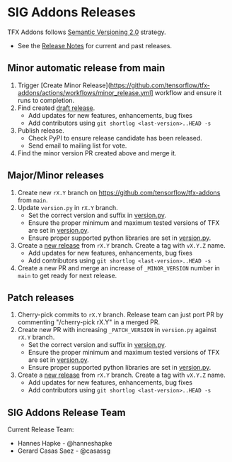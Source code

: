# SIG Addons Releases

TFX Addons follows [Semantic Versioning 2.0](https://semver.org/) strategy.

* See the [Release Notes](https://github.com/tensorflow/tfx-addons/releases) for current and past releases.

## Minor automatic release from main

1. Trigger [Create Minor Release](https://github.com/tensorflow/tfx-addons/actions/workflows/minor_release.yml] workflow and ensure it runs to completion.
2. Find created [draft release](https://github.com/tensorflow/tfx-addons/releases).
    * Add updates for new features, enhancements, bug fixes
    * Add contributors using `git shortlog <last-version>..HEAD -s`
3. Publish release.
    * Check PyPI to ensure release candidate has been released.
    * Send email to mailing list for vote.
4. Find the minor version PR created above and merge it.


## Major/Minor releases

1. Create new `rX.Y` branch on https://github.com/tensorflow/tfx-addons from `main`.
2. Update `version.py` in `rX.Y` branch.
	* Set the correct version and suffix in [version.py](https://github.com/tensorflow/tfx-addons/blob/main/tfx_addons/version.py).
	* Ensure the proper minimum and maximum tested versions of TFX are set in [version.py](https://github.com/tensorflow/tfx-addons/blob/main/tfx_addons/version.py).
	* Ensure proper supported python libraries are set in [version.py](https://github.com/tensorflow/tfx-addons/blob/main/tfx_addons/version.py).
3. Create a [new release](https://github.com/tensorflow/tfx-addons/releases) from `rX.Y` branch. Create a tag with `vX.Y.Z` name.
    * Add updates for new features, enhancements, bug fixes
    * Add contributors using `git shortlog <last-version>..HEAD -s`
4. Create a new PR and merge an increase of `_MINOR_VERSION` number in `main` to get ready for next release.

## Patch releases
1. Cherry-pick commits to `rX.Y` branch. Release team can just port PR by commenting "/cherry-pick rX.Y" in a merged PR.
2. Create new PR with increasing `_PATCH_VERSION` in `version.py` against `rX.Y` branch.
	* Set the correct version and suffix in [version.py](https://github.com/tensorflow/tfx-addons/blob/main/tfx_addons/version.py).
	* Ensure the proper minimum and maximum tested versions of TFX are set in [version.py](https://github.com/tensorflow/tfx-addons/blob/main/tfx_addons/version.py).
	* Ensure proper supported python libraries are set in [version.py](https://github.com/tensorflow/tfx-addons/blob/main/tfx_addons/version.py).
3. Create a [new release](https://github.com/tensorflow/tfx-addons/releases) from `rX.Y` branch. Create a tag with `vX.Y.Z` name.
    * Add updates for new features, enhancements, bug fixes
    * Add contributors using `git shortlog <last-version>..HEAD -s`



## SIG Addons Release Team

Current Release Team:

- Hannes Hapke - @hanneshapke 
- Gerard Casas Saez - @casassg
